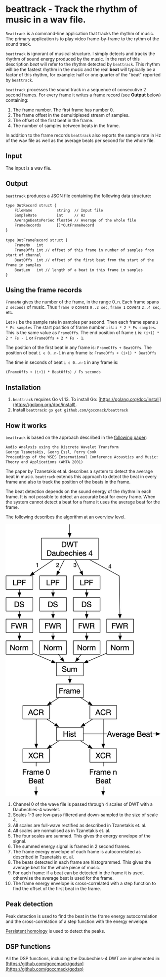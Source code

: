 # beattrack - Track the rhythm of music in a wav file.

`Beattrack` is a command-line application that tracks the rhythm of music. The primary application is to play video frame-by-frame to the rythm of the sound track. 

`beattrack` is ignorant of musical structure. I simply detects and tracks the rhythm of sound energy produced by the music. In the rest of this description *beat* will refer to the rhythm detected by `beattrack`. This rhythm will be the fastest rhythm in the music and the real **beat** will typically be a factor of this rhythm, for example: half or one quarter of the "beat" reported by `beattrack`. 

`beattrack` processes the sound track in a sequence of consecutive 2 second frames. For every frame it writes a frame record (see **Output** below) containing:

1. The frame number. The first frame has number 0.
2. The frame offset in the demultiplexed stream of samples. 
3. The offset of the first beat in the frame.
4. The number of samples between beats in the frame.

In addition to the frame records `beattrack` also reports the sample rate in Hz of the wav file as well as the average beats per second for the whole file.

## Input
The input is a wav file.

## Output
`beattrack` produces a JSON file containing the following data structure:

```
type OutRecord struct {
	FileName           string  // Input file
	SampleRate         int     // Hz
	AverageBeatsPerSec float64 // Average of the whole file
	FrameRecords       []*OutFrameRecord
}

type OutFrameRecord struct {
	FrameNo   int
	FrameOffs int // offset of this frame in number of samples from start of channel
	BeatOffs  int // offset of the first beat from the start of the frame in samples
	BeatLen   int // length of a beat in this frame in samples
}
```

## Using the frame records
`FrameNo` gives the number of the frame, in the range 0..n.
Each frame spans `2 seconds` of music. Thus `frame 0` covers `0..2 sec`, `frame 1` covers `2..4 sec`, etc.

Let `Fs` be the sample rate in samples per second. Then each frame spans 
`2 * Fs samples` The start position of frame number `i` is: `i * 2 * Fs samples`. This is the same value as `FrameOffs`. The end position of frame `i` is: `(i+1) * 2 * Fs - 1` or `FrameOffs + 2 * Fs - 1`.

The position of the first beat in any frame is: `FrameOffs + BeatOffs`. The position of beat `i ϵ 0..n-1` in any frame is: `FrameOffs + (i+1) * BeatOffs`

The time in seconds of beat `i ϵ 0..n-1` in any frame is:

```
(FrameOffs + (i+1) * BeatOffs) / Fs seconds
```

## Installation
1. `beattrack` requires Go v1.13. To install Go: [https://golang.org/doc/install](https://golang.org/doc/install).
2. Install `beattrack`: `go get github.com/goccmack/beattrack`

## How it works
`beattrack` is based on the approach described in the [following paper](https://soundlab.cs.princeton.edu/publications/2001_amta_aadwt.pdf):

    Audio Analysis using the Discrete Wavelet Transform  
    George Tzanetakis, Georg Essl, Perry Cook  
    Proceedings of the WSES International Conference Acoustics and Music: Theory and Applications (AMTA 2001)

The paper by Tzanetakis et.al. describes a system to detect the average beat in music. `beattrack` extends this approach to detect the beat in every frame and also to track the position of the beats in the frame.

The beat detection depends on the sound energy of the rhythm in each frame. It is not possible to detect an accurate beat for every frame. When 
the system cannot detect a beat for a frame it uses the average beat for the frame.

The following describes the algorithm at an overview level.

![](fig/design.png)

1. Channel 0 of the wave file is passed through 4 scales of DWT with a Daubechies-4 wavelet.
2. Scales 1-3 are low-pass filtered and down-sampled to the size of scale 4.
3. All scales are full-wave rectified as described in Tzanetakis et. al.
4. All scales are normalised as in Tzanetakis et. al.
5. The four scales are summed. This gives the energy envelope of the signal.
6. The summed energy signal is framed in 2 second frames.
7. The frame energy envelope of each frame is autocorrelated as described in Tzanetakis et. al.
8. The beats detected in each frame are histogrammed. This gives the average beat for the whole piece of music.
9. For each frame: if a beat can be detected in the frame it is used, otherwise the average beat is used for the frame. 
10. The frame energy envelope is cross-correlated with a step function to find the offset of the first beat in the frame.

## Peak detection
Peak detection is used to find the beat in the frame energy autocorrelation and the cross-correlation of a step function with the energy envelope. 

[Persistent homology](https://www.sthu.org/blog/13-perstopology-peakdetection/index.html) is used to detect the peaks.

## DSP functions
All the DSP functions, including the Daubechies-4 DWT are implemented in:
[https://github.com/goccmack/godsp](https://github.com/goccmack/godsp)